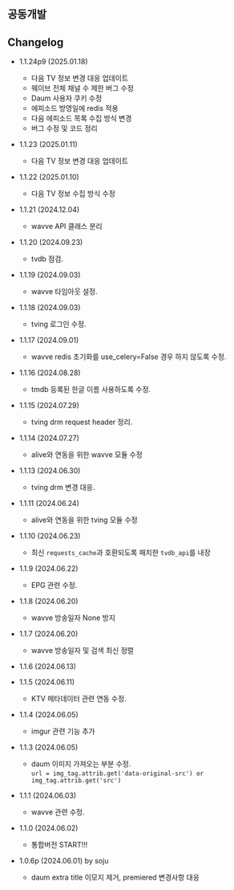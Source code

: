 ## 공동개발

## Changelog
- 1.1.24p9 (2025.01.18)
  - 다음 TV 정보 변경 대응 업데이트
  - 웨이브 전체 채널 수 제한 버그 수정
  - Daum 사용자 쿠키 수정
  - 에피소드 방영일에 redis 적용
  - 다음 에피소드 목록 수집 방식 변경
  - 버그 수정 및 코드 정리

- 1.1.23 (2025.01.11)
  - 다음 TV 정보 변경 대응 업데이트

- 1.1.22 (2025.01.10)
  - 다음 TV 정보 수집 방식 수정

- 1.1.21 (2024.12.04)
  - wavve API 클래스 분리

- 1.1.20 (2024.09.23)
  - tvdb 점검.

- 1.1.19 (2024.09.03)
  - wavve 타임아웃 설정.

- 1.1.18 (2024.09.03)
  - tving 로그인 수정.

- 1.1.17 (2024.09.01)
  - wavve redis 초기화를 use_celery=False 경우 하지 않도록 수정.

- 1.1.16 (2024.08.28)
  - tmdb 등록된 한글 이름 사용하도록 수정.

- 1.1.15 (2024.07.29)
  - tving drm request header 정리.

- 1.1.14 (2024.07.27)
  - alive와 연동을 위한 wavve 모듈 수정

- 1.1.13 (2024.06.30)
  - tving drm 변경 대응.

- 1.1.11 (2024.06.24)
  - alive와 연동을 위한 tving 모듈 수정

- 1.1.10 (2024.06.23)
  - 최신 `requests_cache`과 호환되도록 패치한 `tvdb_api`를 내장

- 1.1.9 (2024.06.22)
  - EPG 관련 수정.

- 1.1.8 (2024.06.20)
  - wavve 방송일자 None 방지

- 1.1.7 (2024.06.20)
  - wavve 방송일자 및 검색 최신 정렬

- 1.1.6 (2024.06.13)

- 1.1.5 (2024.06.11)
  - KTV 메타데이터 관련 연동 수정.

- 1.1.4 (2024.06.05)
  - imgur 관련 기능 추가

- 1.1.3 (2024.06.05)
  - daum 이미지 가져오는 부분 수정.<br>
  ```url = img_tag.attrib.get('data-original-src') or img_tag.attrib.get('src')```

- 1.1.1 (2024.06.03)
  - wavve 관련 수정.

- 1.1.0 (2024.06.02)
  - 통합버전 START!!!

- 1.0.6p (2024.06.01) by soju
  - daum extra title 이모지 제거, premiered 변경사항 대응